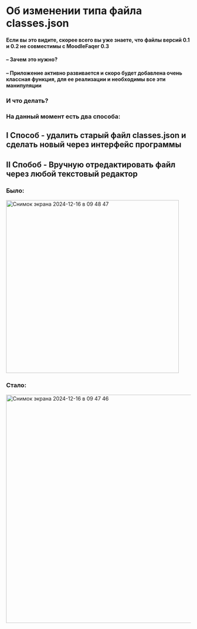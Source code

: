 # Об изменении типа файла classes.json

#### Если вы это видите, скорее всего вы уже знаете, что файлы версий 0.1 и 0.2 не совместимы с MoodleFaqer 0.3

#### – Зачем это нужно?

#### – Приложение активно развивается и скоро будет добавлена очень классная функция, для ее реализации и необходимы все эти манипуляции

### И что делать?

### На данный момент есть два способа:

## I Способ - удалить старый файл classes.json и сделать новый через интерфейс программы

## II Спобоб - Вручную отредактировать файл через любой текстовый редактор
### Было:
<img width="471" alt="Снимок экрана 2024-12-16 в 09 48 47" src="https://github.com/user-attachments/assets/431457d8-9075-4b0d-9f06-d51a85d7d972" />

### Стало:
<img width="622" alt="Снимок экрана 2024-12-16 в 09 47 46" src="https://github.com/user-attachments/assets/e85b75f5-f8fc-4724-acf3-eb2149e1121c" />
